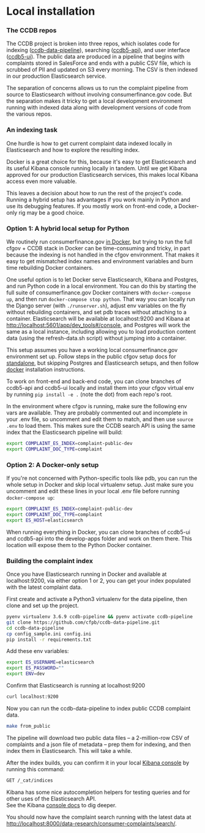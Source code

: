 # Local installation

### The CCDB repos

The CCDB project is broken into three repos, which isolates code for indexing ([ccdb-data-pipeline](https://github.com/cfpb/ccdb-data-pipeline)), searching ([ccdb5-api](https://github.com/cfpb/ccdb5-api)), and user interface ([ccdb5-ui](https://github.com/cfpb/ccdb5-ui)). The public data are produced in a pipeline that begins with complaints stored in SalesForce and ends with a public CSV file, which is scrubbed of PII and updated on S3 every morning. The CSV is then indexed in our production Elasticsearch service.

The separation of concerns allows us to run the complaint pipeline from source to Elasticsearch without involving consumerfinance.gov code. But the separation makes it tricky to get a local development environment running with indexed data along with development versions of code from the various repos.

### An indexing task

One hurdle is how to get current complaint data indexed locally in Elasticsearch and how to explore the resulting index.

Docker is a great choice for this, because it's easy to get Elasticsearch and its useful Kibana console running locally in tandem. Until we get Kibana approved for our production Elasticsearch services, this makes local Kibana access even more valuable.

This leaves a decision about how to run the rest of the project's code. Running a hybrid setup has advantages if you work mainly in Python and use its debugging features. If you mostly work on front-end code, a Docker-only rig may be a good choice.

### Option 1: A hybrid local setup for Python

We routinely run consumerfinance.gov [in Docker](https://cfpb.github.io/consumerfinance.gov/running-docker/), but trying to run the full cfgov + CCDB stack in Docker can be time-consuming and tricky, in part because the indexing is not handled in the cfgov environment. That makes it easy to get mismatched index names and environment variables and burn time rebuilding Docker containers. 

One useful option is to let Docker serve Elasticsearch, Kibana and Postgres, and run Python code in a local environment. You can do this by starting the full suite of consumerfinance.gov Docker containers with `docker-compose up`, and then run `docker-compose stop python`. That way you can locally run the Django server (with `./runserver.sh`), adjust env variables on the fly without rebuilding containers, and set pdb traces without attaching to a container. Elasticsearch will be available at localhost:9200 and Kibana at <http://localhost:5601/app/dev_tools#/console>, and Postgres will work the same as a local instance, including allowing you to load production content data (using the refresh-data.sh script) without jumping into a container.

This setup assumes you have a working local consumerfinance.gov environment set up. Follow steps in the public cfgov setup docs for [standalone](https://cfpb.github.io/consumerfinance.gov/installation/#stand-alone-installation), but skipping Postgres and Elasticsearch setups, and then follow [docker](https://cfpb.github.io/consumerfinance.gov/installation/#stand-alone-installation) installation instructions.

To work on front-end and back-end code, you can clone branches of ccdb5-api and ccdb5-ui locally and install them into your cfgov virtual env by running `pip install -e .` (note the dot) from each repo's root.

In the environment where cfgov is running, make sure the following env vars are available. They are probably commented out and incomplete in your .env file, so uncomment and edit them to match, and then use `source .env` to load them. This makes sure the CCDB search API is using the same index that the Elasticsearch pipeline will build:

```bash
export COMPLAINT_ES_INDEX=complaint-public-dev
export COMPLAINT_DOC_TYPE=complaint
```

### Option 2: A Docker-only setup

If you're not concerned with Python-specific tools like pdb, you can run the whole setup in Docker and skip local virtualenv setup. Just make sure you uncomment and edit these lines in your local .env file before running `docker-compose up`:

```bash
export COMPLAINT_ES_INDEX=complaint-public-dev
export COMPLAINT_DOC_TYPE=complaint
export ES_HOST=elasticsearch
```

When running everything in Docker, you can clone branches of ccdb5-ui and ccdb5-api into the develop-apps folder and work on them there. This location will expose them to the Python Docker container.

### Building the complaint index

Once you have Elasticsearch running in Docker and available at localhost:9200, via either option 1 or 2, you can get your index populated with the latest complaint data.

First create and activate a Python3 virtualenv for the data pipeline, then clone and set up the project.

```bash
pyenv virtualenv 3.6.9 ccdb-pipeline && pyenv activate ccdb-pipeline
git clone https://github.com/cfpb/ccdb-data-pipeline.git
cd ccdb-data-pipeline
cp config_sample.ini config.ini
pip install -r requirements.txt
```

Add these env variables:  
```bash
export ES_USERNAME=elasticsearch
export ES_PASSWORD=""
export ENV=dev
```

Confirm that Elasticsearch is running at localhost:9200

```bash
curl localhost:9200
```

Now you can run the ccdb-data-pipeline to index public CCDB complaint data.

```bash
make from_public
```

The pipeline will download two public data files – a 2-million-row CSV of complaints and a json file of metadata – prep them for indexing, and then index them in Elasticsearch. This will take a while.

After the index builds, you can confirm it in your local [Kibana console](<http://localhost:5601/app/dev_tools#/console>) by running this command:

```bash
GET /_cat/indices
```

Kibana has some nice autocompletion helpers for testing queries and for other uses of the Elasticsearch API.  
See the Kibana [console docs](https://www.elastic.co/guide/en/kibana/current/console-kibana.html) to dig deeper.

You should now have the complaint search running with the latest data at <http://localhost:8000/data-research/consumer-complaints/search/>.

